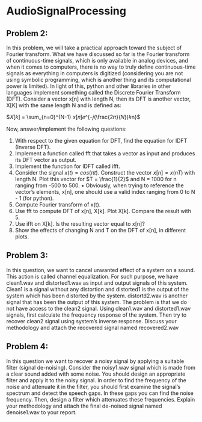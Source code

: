 # AudioSignalProcessing

## Problem 2:
In this problem, we will take a practical approach toward the subject of Fourier transform. What we have 
discussed so far is the Fourier transform of continuous-time signals, which is only available in analog devices, 
and when it comes to computers, there is no way to truly define continuous-time signals as everything in 
computers is digitized (considering you are not using symbolic programming, which is another thing and its 
computational power is limited). In light of this, python and other libraries in other languages implement 
something called the Discrete Fourier Transform (DFT). Consider a vector x[n] with length N, then its DFT is 
another vector, X[K] with the same length N and is defined as:


$𝑋[𝑘] = \sum_{n=0}^{N-1} 𝑥[𝑛]𝑒^{-𝑗(\frac{2𝜋}{𝑁})𝑘n}$


Now, answer/implement the following questions:
1. With respect to the given equation for DFT, find the equation for IDFT (Inverse DFT).
2. Implement a function called fft that takes a vector as input and produces its DFT vector as output.
3. Implement the function for IDFT called ifft.
4. Consider the signal $x(t) = cos (\pi t)$. Construct the vector $x[n] = x(nT)$ with length N. Plot this 
vector for $T = \frac{1}{2}$
and N = 1000 for n ranging from -500 to 500.
• Obviously, when trying to reference the vector’s elements, x[n], one should use a valid index 
ranging from 0 to N - 1 (for python).
5. Compute Fourier transform of x(t). 
6. Use fft to compute DFT of x[n], X[k]. Plot X[k]. Compare the result with 5.
7. Use ifft on X[k]. Is the resulting vector equal to x[n]?
8. Show the effects of changing N and T on the DFT of x[n], in different plots.


## Problem 3:
In this question, we want to cancel unwanted effect of a system on a sound. This action 
is called channel equalization. For such purpose, we have clean1.wav and distorted1.wav as input 
and output signals of this system. Clean1 is a signal without any distortion and distorted1 is the 
output of the system which has been distorted by the system. distortd2.wav is another signal that 
has been the output of this system. The problem is that we do not have access to the clean2 signal. 
Using clean1.wav and distorted1.wav signals, first calculate the frequency response of the system. 
Then try to recover clean2 signal using system’s inverse response. Discuss your methodology and 
attach the recovered signal named recovered2.wav

## Problem 4:
In this question we want to recover a noisy signal by applying a suitable filter (signal de-noising). 
Consider the noisy1.wav signal which is made from a clear sound added with some noise. You 
should design an appropriate filter and apply it to the noisy signal. In order to find the frequency 
of the noise and attenuate it in the filter, you should first examine the signal’s spectrum and detect 
the speech gaps. In these gaps you can find the noise frequency. Then, design a filter which 
attenuates these frequencies. Explain your methodology and attach the final de-noised signal named 
denoise1.wav to your report.

